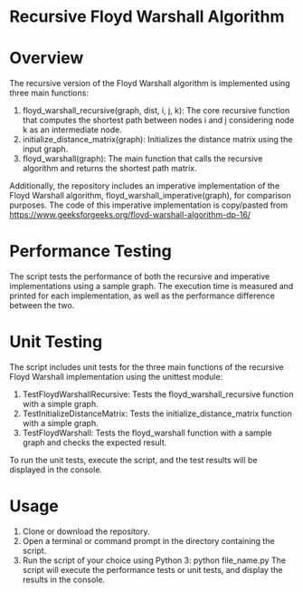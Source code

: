 # Recursive Floyd Warshall Algorithm

# Overview
The recursive version of the Floyd Warshall algorithm is implemented using three main functions:

1) floyd_warshall_recursive(graph, dist, i, j, k): The core recursive function that computes the shortest path between nodes i and j considering node k as an intermediate node.
2) initialize_distance_matrix(graph): Initializes the distance matrix using the input graph.
3) floyd_warshall(graph): The main function that calls the recursive algorithm and returns the shortest path matrix.

Additionally, the repository includes an imperative implementation of the Floyd Warshall algorithm, floyd_warshall_imperative(graph), for comparison purposes. The code of this imperative implementation is copy/pasted from https://www.geeksforgeeks.org/floyd-warshall-algorithm-dp-16/

# Performance Testing
The script tests the performance of both the recursive and imperative implementations using a sample graph. The execution time is measured and printed for each implementation, as well as the performance difference between the two.

# Unit Testing
The script includes unit tests for the three main functions of the recursive Floyd Warshall implementation using the unittest module:

1) TestFloydWarshallRecursive: Tests the floyd_warshall_recursive function with a simple graph.
2) TestInitializeDistanceMatrix: Tests the initialize_distance_matrix function with a simple graph.
3) TestFloydWarshall: Tests the floyd_warshall function with a sample graph and checks the expected result.

To run the unit tests, execute the script, and the test results will be displayed in the console.

# Usage
1) Clone or download the repository.
2) Open a terminal or command prompt in the directory containing the script.
3) Run the script of your choice using Python 3: python file_name.py
The script will execute the performance tests or unit tests, and display the results in the console.

